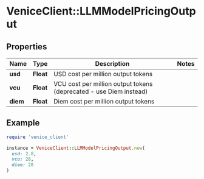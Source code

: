 # VeniceClient::LLMModelPricingOutput

## Properties

| Name | Type | Description | Notes |
| ---- | ---- | ----------- | ----- |
| **usd** | **Float** | USD cost per million output tokens |  |
| **vcu** | **Float** | VCU cost per million output tokens (deprecated - use Diem instead) |  |
| **diem** | **Float** | Diem cost per million output tokens |  |

## Example

```ruby
require 'venice_client'

instance = VeniceClient::LLMModelPricingOutput.new(
  usd: 2.8,
  vcu: 28,
  diem: 28
)
```

